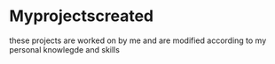 # Myprojectscreated
these projects are worked on by me and are modified according to my personal knowlegde and skills
